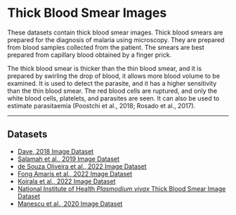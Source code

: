 # Thick Blood Smear Images
These datasets contain thick blood smear images.
Thick blood smears are prepared for the diagnosis of malaria using microscopy. They are prepared from blood samples collected from the patient. The smears are best prepared from capillary blood obtained by a finger prick.

The thick blood smear is thicker than the thin blood smear, and it is prepared by swirling the drop of blood, it allows more blood volume to be examined. It is used to detect the parasite, and it has a higher sensitivity than the thin blood smear. The red blood cells are ruptured, and only the white blood cells, platelets, and parasites are seen. It can also be used to estimate parasitaemia (Poostchi et al., 2018; Rosado et al., 2017).


---
## Datasets
+ [Dave, 2018 Image Dataset](https://github.com/ItunuIsewon/Malaria_Blood_Smear_Images/blob/main/Thick_Blood_Smear_Images/Dave_2018_Dataset.md)
+ [Salamah et al., 2019 Image Dataset](https://github.com/ItunuIsewon/Malaria_Blood_Smear_Images/blob/main/Thick_Blood_Smear_Images/Salamah_et_al.%2C_2019_Dataset.md)
+ [de Souza Oliveira et al., 2022 Image Dataset](https://github.com/ItunuIsewon/Malaria_Blood_Smear_Images/blob/main/Thick_Blood_Smear_Images/de_Souza_Oliveira_et_al.%2C_2022_Dataset.md)
+ [Fong Amaris et al., 2022 Image Dataset](https://github.com/ItunuIsewon/Malaria_Blood_Smear_Images/blob/main/Thick_Blood_Smear_Images/Fong_Amaris_et_al.%2C_2022_Dataset.md)
+ [Koirala et al., 2022 Image Dataset](https://github.com/ItunuIsewon/Malaria_Blood_Smear_Images/blob/main/Thick_Blood_Smear_Images/Koirala_et_al.%2C_2022_Dataset.md)
+ [National Institute of Health _Plasmodium vivax_ Thick Blood Smear Image Dataset](https://github.com/ItunuIsewon/Malaria_Blood_Smear_Images/blob/main/Thick_Blood_Smear_Images/NIH_Pv_Dataset.md)
+ [Manescu et al., 2020 Image Dataset](https://github.com/ItunuIsewon/Malaria_Blood_Smear_Images/blob/main/All_Datasets/Manescu_et_al.%2C_2020_Dataset.md)
